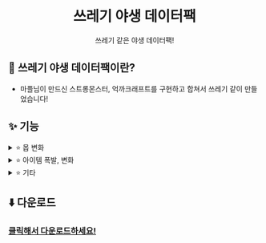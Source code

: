 <div align="center">

# 쓰레기 야생 데이터팩
쓰레기 같은 야생 데이터팩!

</div>

## 💬 쓰레기 야생 데이터팩이란?
- 마플님이 만드신 스트롱몬스터, 억까크래프트를 구현하고 합쳐서 쓰레기 같이 만들었습니다!

## ✨ 기능
<details><summary>⭐ 몹 변화</summary>
  
- 플레이어를 제외한 모든 몹은 신속 3
- 스켈레톤은 화염 활을 가지고 있음
- 거미가 거미줄을 쏨 (0.1%)
- 모든 크리퍼는 항상 충전된 크리퍼, 바로 터짐
- 몹들이 멀리서도 플레이어 인식
- 10초마다 몹들 강제 공격 (데미지 0)
- 모든 드라운드가 삼지창 가지고 있음
- 플레이어를 제외한 모든 몹은 체력이 1줄 늘음
  
</details>

<details><summary>⭐ 아이템 폭발, 변화</summary>
  
- 아이템 폭발 (3%)
- 경험치 폭발 (2%)
- 철 원석이 석영으로 (50%)
- 금 원석이 금 발판으로 (50%)
- 구리 원석이 위더 5마리로 (0.01%)
- 다이아몬드가 청금석으로 (20%)
- 흑요석이 검은색 양털로 (10%)
- 조약돌이 안산암 (10%)
  
</details>

<details><summary>⭐ 기타</summary>
  
- 점프 실패 (25%)
- 물에 있으면 데미지 1
- 항상 밤
  
</details>

## ⬇️ 다운로드
### [클릭해서 다운로드하세요!]()

